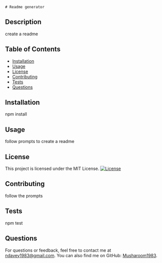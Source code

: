 
    # Readme generator

  ## Description
  create a readme

  ## Table of Contents
  - [Installation](#installation)
  - [Usage](#usage)
  - [License](#license)
  - [Contributing](#contributing)
  - [Tests](#tests)
  - [Questions](#questions)

  ## Installation
  npm install

  ## Usage
  follow prompts to create a readme

  ## License
  This project is licensed under the MIT License. [![License](https://img.shields.io/badge/License-MIT-blue.svg)](LICENSE)

  ## Contributing
  follow the prompts

  ## Tests
  npm test

  ## Questions
  For questions or feedback, feel free to contact me at ndavey1983@gmail.com. You can also find me on GitHub: [Musharoom1983](https://github.com/Musharoom1983).
  